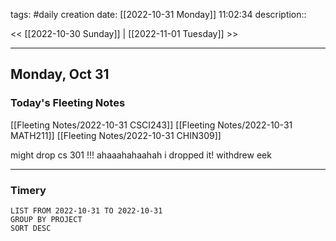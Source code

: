 tags: #daily
creation date: [[2022-10-31 Monday]] 11:02:34
description::

<< [[2022-10-30 Sunday]] | [[2022-11-01 Tuesday]] >> 

---

## Monday, Oct 31

### Today's Fleeting Notes
[[Fleeting Notes/2022-10-31 CSCI243]]
[[Fleeting Notes/2022-10-31 MATH211]]
[[Fleeting Notes/2022-10-31 CHIN309]]

might drop cs 301 !!! ahaaahahaahah
i dropped it!
withdrew
eek

---

### Timery
```toggl
LIST FROM 2022-10-31 TO 2022-10-31
GROUP BY PROJECT
SORT DESC
```